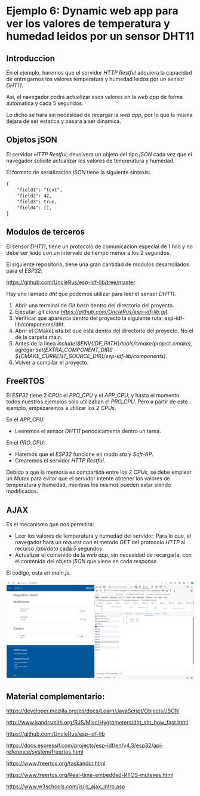 # Ejemplo 6: Dynamic web app para ver los valores de temperatura y humedad leidos por un sensor DHT11

## Introduccion

En el ejemplo, haremos que el servidor _HTTP Restful_ adquiera la capacidad de entregarnos los valores temperatura y humedad leidos por un sensor _DHT11_.

Asi, el navegador podra actualizar esos valores en la _web app_ de forma automatica y cada 5 segundos.

Lo dicho se hara sin necesidad de recargar la _web app_, por lo que la misma dejara de ser estatica y pasara a ser dinamica.

## Objetos jSON

El servidor _HTTP Restful_, devolvera un objeto del tipo _jSON_ cada vez que el navegador solicite actualizar los valores de temperatura y humedad.

El formato de serializacion _jSON_ tiene la siguiente sintaxis:

```
{
    "field1": "text",
    "field2": 42,
    "field3": true,
    "field4": [],
}
```

## Modulos de terceros

El sensor _DHT11_, tiene un protocolo de comunicacion especial de 1 hilo y no debe ser leido con un intervalo de tiempo menor a los 2 segundos.

El siguiente repositorio, tiene una gran cantidad de modulos desarrollados para el _ESP32_:

https://github.com/UncleRus/esp-idf-lib/tree/master

Hay uno llamado _dht_ que podemos utilizar para leer el sensor _DHT11_.

1. Abrir una terminal de _Git bash_ dentro del directorio del proyecto.
2. Ejecutar: _git clone https://github.com/UncleRus/esp-idf-lib.git_.
3. Verificar que aparezca dentro del proyecto la siguiente ruta: esp-idf-lib/components/dht.
4. Abrir el CMakeLists.txt que esta dentro del directorio del proyecto. No el de la carpeta main.
5. Antes de la linea _include($ENV{IDF_PATH}/tools/cmake/project.cmake)_, agregar _set(EXTRA_COMPONENT_DIRS ${CMAKE_CURRENT_SOURCE_DIR}/esp-idf-lib/components)_.
6. Volver a compilar el proyecto.

## FreeRTOS

El _ESP32_ tiene 2 _CPUs_ el _PRO_CPU_ y el _APP_CPU_, y hasta el momento todos nuestros ejemplos solo utilizaban el _PRO_CPU_. Pero a partir de este ejemplo, empezaremos a utilizar los 2 _CPUs_.

En el _APP_CPU_:

- Leeremos el sensor _DHT11_ periodicamente dentro un tarea.

En el _PRO_CPU_:

- Haremos que el _ESP32_ funcione en modo _sta_ y _Soft-AP_.
- Crearemos el servidor _HTTP Restful_.

Debido a que la memoria es compartida entre los 2 _CPUs_, se debe emplear un _Mutex_ para evitar que el servidor intente obtener los valores de temperatura y humedad, mientras los mismos pueden estar siendo modificados.

## AJAX

Es el mecanismo que nos permitira:

- Leer los valores de temperatura y humedad del servidor. Para lo que, el navegador hara un _request_ con el metodo _GET_ del protocolo _HTTP_ al recurso _/api/data_ cada 5 segundos.
- Actualizar el contenido de la _web app_, sin necesidad de recargarla, con el contenido del objeto _jSON_ que viene en cada _response_.

El codigo, esta en _main.js_.

![jsON](/ej6-dynamic-web-app-dht11/json.png)

## Material complementario:

https://developer.mozilla.org/es/docs/Learn/JavaScript/Objects/JSON

http://www.kandrsmith.org/RJS/Misc/Hygrometers/dht_sht_how_fast.html.

https://github.com/UncleRus/esp-idf-lib

https://docs.espressif.com/projects/esp-idf/en/v4.3/esp32/api-reference/system/freertos.html

https://www.freertos.org/taskandcr.html

https://www.freertos.org/Real-time-embedded-RTOS-mutexes.html

https://www.w3schools.com/js/js_ajax_intro.asp
